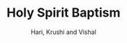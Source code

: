 ---
title: "Holy Spirit Baptism"
subtitle: ""
author: "Hari, Krushi and Vishal"
content: "A no agenda episode where we talk about various things which are based on current affairs and contemporary stuff."
description: "Baptism"
audioUrl: 'episode.mp3'
audioType: "audio/mp3"
duration: "4119"
pubDate: "Tue, 27 Feb 2024 03:00:00 GMT"
season: "1"
episode: "4"
order: "1"
keywords: "tech,podcast,software,life,elonmusk,elon,musk,twitter,ethics,fraud,creditcard,credit,card,chargeback,movies,india,movie,indian,telugu,ginna,blackadam,shazam,superman,dc"
episodeType: "full"
restriction: ""
---